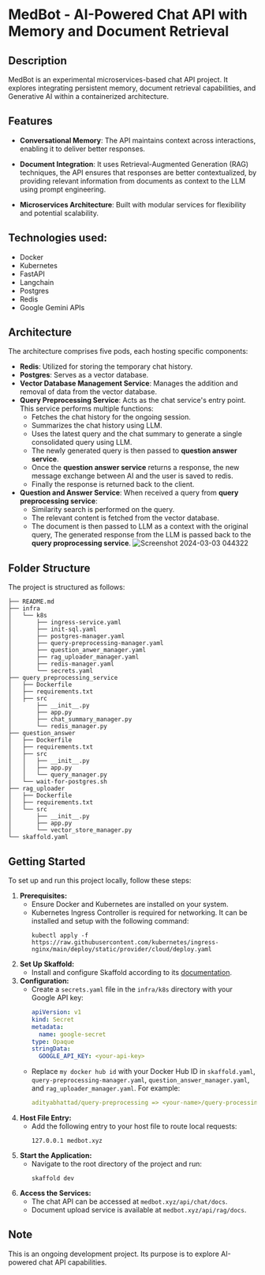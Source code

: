 # MedBot - AI-Powered Chat API with Memory and Document Retrieval

## Description

MedBot is an experimental microservices-based chat API project. It explores integrating persistent memory, document retrieval capabilities, and Generative AI within a containerized architecture.

## Features

- **Conversational Memory**: The API maintains context across interactions, enabling it to deliver better responses.

- **Document Integration**: It uses Retrieval-Augmented Generation (RAG) techniques, the API ensures that responses are better contextualized, by providing relevant information from documents as context to the LLM using prompt engineering.

- **Microservices Architecture**: Built with modular services for flexibility and potential scalability.

## Technologies used:

- Docker
- Kubernetes
- FastAPI
- Langchain
- Postgres
- Redis
- Google Gemini APIs

## Architecture

The architecture comprises five pods, each hosting specific components:

- **Redis**: Utilized for storing the temporary chat history.
- **Postgres**: Serves as a vector database.
- **Vector Database Management Service**: Manages the addition and removal of data from the vector database.
- **Query Preprocessing Service**: Acts as the chat service's entry point. This service performs multiple functions:
   - Fetches the chat history for the ongoing session.
   - Summarizes the chat history using LLM.
   - Uses the latest query and the chat summary to generate a single consolidated query using LLM.
   - The newly generated query is then passed to **question answer service**.
   - Once the **question answer service** returns a response, the new message exchange between AI and the user is saved to redis.
   - Finally the response is returned back to the client.
- **Question and Answer Service**: When received a query from **query preprocessing service**:
   - Similarity search is performed on the query.
   - The relevant content is fetched from the vector database.
   - The document is then passed to LLM as a context with the original query, The generated response from the LLM is passed back to the **query proprocessing service**. 
![Screenshot 2024-03-03 044322](https://github.com/adityabhattad2021/microservices-based-chatbot-api/assets/93488388/b9227a71-48bf-4df8-89e8-6136cc43ac23)



## Folder Structure

The project is structured as follows:

```
├── README.md
├── infra
│   └── k8s
│       ├── ingress-service.yaml
│       ├── init-sql.yaml
│       ├── postgres-manager.yaml
│       ├── query-preprocessing-manager.yaml
│       ├── question_anwer_manager.yaml
│       ├── rag_uploader_manager.yaml
│       ├── redis-manager.yaml
│       └── secrets.yaml
├── query_preprocessing_service
│   ├── Dockerfile
│   ├── requirements.txt
│   ├── src
│       ├── __init__.py
│       ├── app.py
│       ├── chat_summary_manager.py
│       └── redis_manager.py
├── question_answer
│   ├── Dockerfile
│   ├── requirements.txt
│   ├── src
│   │   ├── __init__.py
│   │   ├── app.py
│   │   └── query_manager.py
│   └── wait-for-postgres.sh
├── rag_uploader
│   ├── Dockerfile
│   ├── requirements.txt
│   └── src
│       ├── __init__.py
│       ├── app.py
│       └── vector_store_manager.py
└── skaffold.yaml
```

## Getting Started

To set up and run this project locally, follow these steps:

1. **Prerequisites:**
   - Ensure Docker and Kubernetes are installed on your system.
   - Kubernetes Ingress Controller is required for networking. It can be installed and setup with the following command:
     ```shell
     kubectl apply -f https://raw.githubusercontent.com/kubernetes/ingress-nginx/main/deploy/static/provider/cloud/deploy.yaml
     ```
2. **Set Up Skaffold:**
   - Install and configure Skaffold according to its [documentation](https://skaffold.dev/docs/).
3. **Configuration:**
   - Create a `secrets.yaml` file in the `infra/k8s` directory with your Google API key:
     ```yaml
     apiVersion: v1
     kind: Secret
     metadata:
       name: google-secret
     type: Opaque
     stringData:
       GOOGLE_API_KEY: <your-api-key>
     ```
   - Replace `my docker hub id` with your Docker Hub ID in `skaffold.yaml`, `query-preprocessing-manager.yaml`, `question_answer_manager.yaml`, and `rag_uploader_manager.yaml`. For example:
     ```yaml
     adityabhattad/query-preprocessing => <your-name>/query-processing
     ```
4. **Host File Entry:**
   - Add the following entry to your host file to route local requests:
     ```text
     127.0.0.1 medbot.xyz
     ```
5. **Start the Application:**
   - Navigate to the root directory of the project and run:
     ```shell
     skaffold dev
     ```
6. **Access the Services:**
   - The chat API can be accessed at `medbot.xyz/api/chat/docs`.
   - Document upload service is available at `medbot.xyz/api/rag/docs`.

## Note

This is an ongoing development project. Its purpose is to explore AI-powered chat API capabilities.
